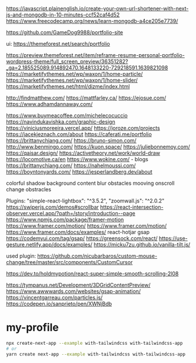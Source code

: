 https://javascript.plainenglish.io/create-your-own-url-shortener-with-next-js-and-mongodb-in-10-minutes-ccf52caf4d52
https://www.freecodecamp.org/news/learn-mongodb-a4ce205e7739/

https://github.com/GameDog9988/portfolio-site

ui:
https://themeforest.net/search/portfolio

https://preview.themeforest.net/item/reframe-resume-personal-portfolio-wordpress-theme/full_screen_preview/36351282?_ga=2.185525089.914892470.1648133220-729218591.1639821098
https://marketifythemes.net/wp/waxon/1/home-particle/
https://marketifythemes.net/wp/waxon/1/home-slider/
https://marketifythemes.net/html/dizme/index.html

http://findmatthew.com/
https://mattfarley.ca/
https://ejosue.com/
https://www.adhamdannaway.com/

https://www.buymeacoffee.com/michelecocuccio
https://navindukavishka.com/graphic-design
https://viniciusmoreeira.vercel.app/
https://joroze.com/projects
https://jacekjeznach.com/about
https://caferati.me/portfolio
https://brittanychiang.com/
https://bruno-simon.com/
http://www.benmingo.com/
https://kuon.space/
https://juliebonnemoy.com/
https://qaisar.design/
https://activetheory.net/work/world-draw
https://locomotive.ca/en
https://www.wokine.com/ - blogs
https://brittanychiang.com/
https://nahelmoussi.com/
https://boyntonyards.com/
https://jesperlandberg.dev/about

colorful shadow background content blur
obstacles mooving
onscroll change obstracles



Plugins:
"simple-react-lightbox": "^3.5.2",
"zoomwall.js": "^2.0.2"
https://swiperjs.com/demos#scrollbar
https://react-intersection-observer.vercel.app/?path=/story/introduction--page
https://www.npmjs.com/package/framer-motion
https://www.framer.com/motion/ https://www.framer.com/motion/ https://www.framer.com/docs/examples/
react-hotjar
gsap
https://codemyui.com/tag/gsap/
https://greensock.com/react/
https://use-gesture.netlify.app/docs/examples/
https://micku7zu.github.io/vanilla-tilt.js/

used plugin:
https://github.com/nicubarbaros/custom-mouse-change/tree/master/src/components/CustomCursor


https://dev.to/holdmypotion/react-super-simple-smooth-scrolling-2l08

https://tympanus.net/Development/3DGridContentPreview/
https://www.awwwards.com/websites/gsap-animation/
https://vincentgarreau.com/particles.js/
https://codepen.io/sanprieto/pen/XWNjBdb

# my-profile
```bash
npx create-next-app --example with-tailwindcss with-tailwindcss-app
# or
yarn create next-app --example with-tailwindcss with-tailwindcss-app
```
